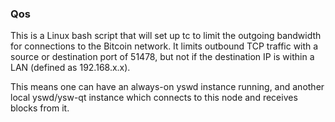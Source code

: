 ### Qos ###

This is a Linux bash script that will set up tc to limit the outgoing bandwidth for connections to the Bitcoin network. It limits outbound TCP traffic with a source or destination port of 51478, but not if the destination IP is within a LAN (defined as 192.168.x.x).

This means one can have an always-on yswd instance running, and another local yswd/ysw-qt instance which connects to this node and receives blocks from it.
